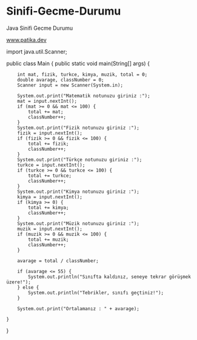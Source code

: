 # Sinifi-Gecme-Durumu
Java Sinifi Gecme Durumu

www.patika.dev

import java.util.Scanner;

public class Main {
    public static void main(String[] args) {
        
        int mat, fizik, turkce, kimya, muzik, total = 0;
        double avarage, classNumber = 0;
        Scanner input = new Scanner(System.in);

        System.out.print("Matematik notunuzu giriniz :");
        mat = input.nextInt();
        if (mat >= 0 && mat <= 100) {
            total += mat;
            classNumber++;
        }
        System.out.print("Fizik notunuzu giriniz :");
        fizik = input.nextInt();
        if (fizik >= 0 && fizik <= 100) {
            total += fizik;
            classNumber++;
        }
        System.out.print("Türkçe notunuzu giriniz :");
        turkce = input.nextInt();
        if (turkce >= 0 && turkce <= 100) {
            total += turkce;
            classNumber++;
        }
        System.out.print("Kimya notunuzu giriniz :");
        kimya = input.nextInt();
        if (kimya >= 0) {
            total += kimya;
            classNumber++;
        }
        System.out.print("Müzik notunuzu giriniz :");
        muzik = input.nextInt();
        if (muzik >= 0 && muzik <= 100) {
            total += muzik;
            classNumber++;
        }

        avarage = total / classNumber;

        if (avarage <= 55) {
            System.out.println("Sınıfta kaldınız, seneye tekrar görüşmek üzere!");
        } else {
            System.out.println("Tebrikler, sınıfı geçtiniz!");
        }

        System.out.print("Ortalamanız : " + avarage);

    }
}
